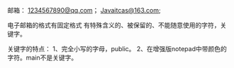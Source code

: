 邮箱：
1234567890@qq.com；
Javaitcas@163.com;

电子邮箱的格式有固定格式
有特殊含义的、被保留的、不能随意使用的字符，关键字。

关键字的特点：
	1、完全小写的字母，public。
	2、在增强版notepad中带颜色的字符。main不是关键字。